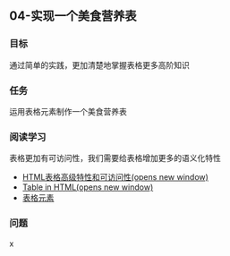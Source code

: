 ## 04-实现一个美食营养表

### 目标

通过简单的实践，更加清楚地掌握表格更多高阶知识

### 任务

运用表格元素制作一个美食营养表

### 阅读学习

表格更加有可访问性，我们需要给表格增加更多的语义化特性

- [HTML表格高级特性和可访问性(opens new window)](https://developer.mozilla.org/zh-CN/docs/Learn/HTML/Tables/Advanced)
- [Table in HTML(opens new window)](https://www.htmlquick.com/tutorials/tables.html)
- [表格元素](https://developer.mozilla.org/zh-CN/docs/Web/HTML/Element#表格内容)



### 问题

x

